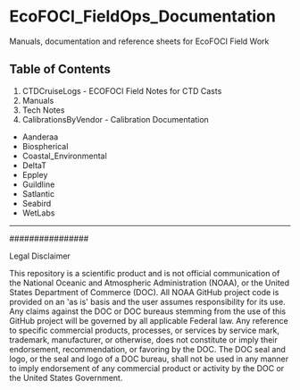 # EcoFOCI_FieldOps_Documentation

Manuals, documentation and reference sheets for EcoFOCI Field Work

## Table of Contents
1. CTDCruiseLogs - ECOFOCI Field Notes for CTD Casts
1. Manuals
1. Tech Notes
1. CalibrationsByVendor - Calibration Documentation
  - Aanderaa
  - Biospherical
  - Coastal_Environmental
  - DeltaT
  - Eppley
  - Guildline
  - Satlantic
  - Seabird
  - WetLabs

-----

################

Legal Disclaimer

This repository is a scientific product and is not official communication of the National Oceanic and Atmospheric Administration (NOAA), or the United States Department of Commerce (DOC). All NOAA GitHub project code is provided on an 'as is' basis and the user assumes responsibility for its use. Any claims against the DOC or DOC bureaus stemming from the use of this GitHub project will be governed by all applicable Federal law. Any reference to specific commercial products, processes, or services by service mark, trademark, manufacturer, or otherwise, does not constitute or imply their endorsement, recommendation, or favoring by the DOC. The DOC seal and logo, or the seal and logo of a DOC bureau, shall not be used in any manner to imply endorsement of any commercial product or activity by the DOC or the United States Government.
